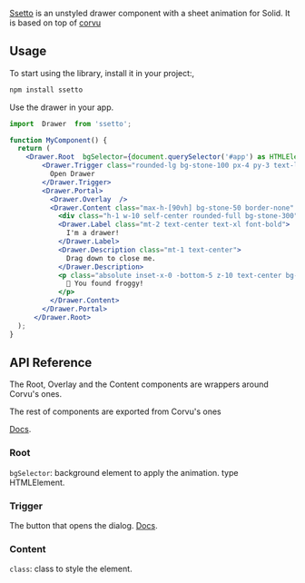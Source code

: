 [Ssetto]() is an unstyled drawer component with a sheet animation for Solid. It is based on top of [corvu](https://github.com/corvudev/corvu) 

## Usage

To start using the library, install it in your project:,

```bash
npm install ssetto
```

Use the drawer in your app.

```jsx
import  Drawer  from 'ssetto';

function MyComponent() {
  return (
    <Drawer.Root  bgSelector={document.querySelector('#app') as HTMLElement}>
        <Drawer.Trigger class="rounded-lg bg-stone-100 px-4 py-3 text-lg font-medium text-stone-600 transition-all duration-100 hover:bg-stone-200 active:translate-y-0.5">
          Open Drawer
        </Drawer.Trigger>
        <Drawer.Portal>
          <Drawer.Overlay  />
          <Drawer.Content class="max-h-[90vh] bg-stone-50 border-none" >
            <div class="h-1 w-10 self-center rounded-full bg-stone-300" />
            <Drawer.Label class="mt-2 text-center text-xl font-bold">
              I'm a drawer!
            </Drawer.Label>
            <Drawer.Description class="mt-1 text-center">
              Drag down to close me.
            </Drawer.Description>
            <p class="absolute inset-x-0 -bottom-5 z-10 text-center bg-inherit">
              🐸 You found froggy!
            </p>
          </Drawer.Content>
        </Drawer.Portal>
      </Drawer.Root>
  );
}
```

## API Reference

The Root, Overlay and the Content components are wrappers around Corvu's ones.

The rest of components are exported from Corvu's ones

[Docs](https://corvu.dev/docs/primitives/drawer).
### Root

`bgSelector`: background element to apply the animation. type HTMLElement.  


### Trigger

The button that opens the dialog. [Docs](https://corvu.dev/docs/primitives/drawer).

### Content

`class`: class to style the element.
